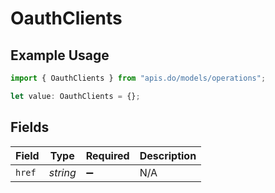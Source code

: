 # OauthClients

## Example Usage

```typescript
import { OauthClients } from "apis.do/models/operations";

let value: OauthClients = {};
```

## Fields

| Field              | Type               | Required           | Description        |
| ------------------ | ------------------ | ------------------ | ------------------ |
| `href`             | *string*           | :heavy_minus_sign: | N/A                |